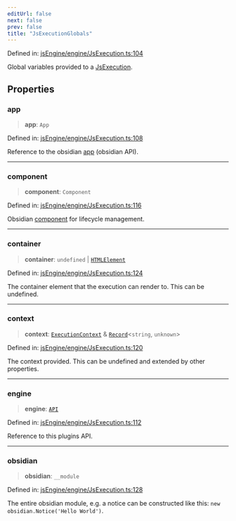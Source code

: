 ```yaml
---
editUrl: false
next: false
prev: false
title: "JsExecutionGlobals"
---
```


Defined in: [jsEngine/engine/JsExecution.ts:104](https://github.com/mProjectsCode/obsidian-js-engine-plugin/blob/fff05749aaa23f9a775003f5828b7e747db4ed95/jsEngine/engine/JsExecution.ts#L104)

Global variables provided to a [JsExecution](../../../../../obsidian-js-engine-plugin-docs/api/classes/jsexecution).

## Properties

### app

> **app**: `App`

Defined in: [jsEngine/engine/JsExecution.ts:108](https://github.com/mProjectsCode/obsidian-js-engine-plugin/blob/fff05749aaa23f9a775003f5828b7e747db4ed95/jsEngine/engine/JsExecution.ts#L108)

Reference to the obsidian [app](https://docs.obsidian.md/Reference/TypeScript+API/App) (obsidian API).

***

### component

> **component**: `Component`

Defined in: [jsEngine/engine/JsExecution.ts:116](https://github.com/mProjectsCode/obsidian-js-engine-plugin/blob/fff05749aaa23f9a775003f5828b7e747db4ed95/jsEngine/engine/JsExecution.ts#L116)

Obsidian [component](https://docs.obsidian.md/Reference/TypeScript+API/Component) for lifecycle management.

***

### container

> **container**: `undefined` \| [`HTMLElement`](https://developer.mozilla.org/docs/Web/API/HTMLElement)

Defined in: [jsEngine/engine/JsExecution.ts:124](https://github.com/mProjectsCode/obsidian-js-engine-plugin/blob/fff05749aaa23f9a775003f5828b7e747db4ed95/jsEngine/engine/JsExecution.ts#L124)

The container element that the execution can render to. This can be undefined.

***

### context

> **context**: [`ExecutionContext`](/obsidian-js-engine-plugin-docs/api/type-aliases/executioncontext/) & [`Record`](https://www.typescriptlang.org/docs/handbook/utility-types.html#recordkeys-type)\<`string`, `unknown`\>

Defined in: [jsEngine/engine/JsExecution.ts:120](https://github.com/mProjectsCode/obsidian-js-engine-plugin/blob/fff05749aaa23f9a775003f5828b7e747db4ed95/jsEngine/engine/JsExecution.ts#L120)

The context provided. This can be undefined and extended by other properties.

***

### engine

> **engine**: [`API`](/obsidian-js-engine-plugin-docs/api/classes/api/)

Defined in: [jsEngine/engine/JsExecution.ts:112](https://github.com/mProjectsCode/obsidian-js-engine-plugin/blob/fff05749aaa23f9a775003f5828b7e747db4ed95/jsEngine/engine/JsExecution.ts#L112)

Reference to this plugins API.

***

### obsidian

> **obsidian**: `__module`

Defined in: [jsEngine/engine/JsExecution.ts:128](https://github.com/mProjectsCode/obsidian-js-engine-plugin/blob/fff05749aaa23f9a775003f5828b7e747db4ed95/jsEngine/engine/JsExecution.ts#L128)

The entire obsidian module, e.g. a notice can be constructed like this: `new obsidian.Notice('Hello World')`.
